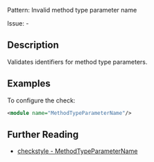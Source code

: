 Pattern: Invalid method type parameter name

Issue: -

## Description

Validates identifiers for method type parameters. 

## Examples

To configure the check: 


```xml
<module name="MethodTypeParameterName"/>
```

## Further Reading

* [checkstyle - MethodTypeParameterName](https://checkstyle.sourceforge.io/checks/naming/methodtypeparametername.html#MethodTypeParameterName)
